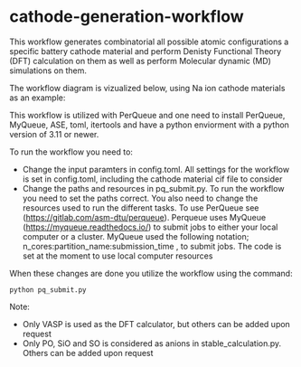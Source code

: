 # cathode-generation-workflow

This workflow generates combinatorial all possible atomic configurations a specific battery cathode material and perform Denisty Functional Theory (DFT) calculation on them as well as perform Molecular dynamic (MD) simulations on them.

The workflow diagram is vizualized below, using Na ion cathode materials as an example:


This workflow is utilized with PerQueue and one need to install PerQueue, MyQueue, ASE, toml, itertools and have a python enviorment with a python version of 3.11 or newer.

To run the workflow you need to:
- Change the input paramters in config.toml. All settings for the workflow is set in config.toml, including the cathode material cif file to consider
- Change the paths and resources in pq_submit.py. To run the workflow you need to set the paths correct. You also need to change the resources used to run the different tasks. To use PerQueue see (https://gitlab.com/asm-dtu/perqueue). Perqueue uses MyQueue (https://myqueue.readthedocs.io/) to submit jobs to either your local computer or a cluster. MyQueue used the following notation;  n_cores:partition_name:submission_time , to submit jobs. The code is set at the moment to use local computer resources

When these changes are done you utilize the workflow using the command:
```
python pq_submit.py
```
Note: 
- Only VASP is used as the DFT calculator, but others can be added upon request
- Only PO, SiO and SO is considered as anions in stable_calculation.py. Others can be added upon request
